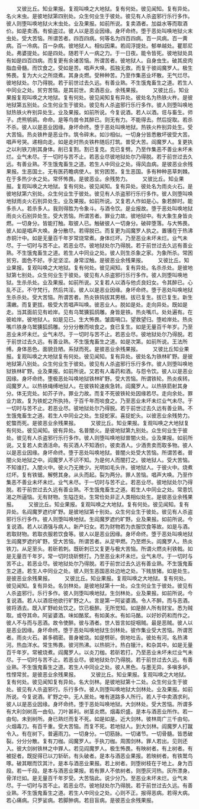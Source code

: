 <!-- { "loadSidebar": true } -->
　　又彼比丘。知业果报。复观叫唤之大地狱。复有何处。彼见闻知。复有异处。名火末虫。是彼地狱第四别处。众生何业生于彼处。彼见有人杀盗邪行乐行多作。彼人则堕叫唤地狱火末虫处。业及果报。如前所说。复卖酒者。加益水等而取酒价。如是卖酒。有偷盗过。彼人以是恶业因缘。身坏命终。堕于恶处叫唤地狱火末虫处。受大苦恼。所谓苦者。四百四病。何等名为四百四病。百一风病。百一黄病。百一冷病。百一杂病。彼地狱人。相似因果。若阎浮提处。郁单越处。瞿耶尼处。弗婆提处。如是四处。随若干人一病之力。于一日夜。能令皆死。彼地狱处具有如是四百四病。而复更有余诸苦恼。所谓苦者。彼地狱人。自身虫生。破其皮肉脂血骨髓。而饮食之。受如是苦。唱声大唤。孤独无救。而复于彼阎魔罗人。极生怖畏。复为大火之所烧煮。其身炎燃。受种种苦。乃至作集恶业坏散。无气烂尽。彼地狱处。尔乃得脱。若于前世过去久远。有善业熟。不生饿鬼畜生之道。若生人中同业之处。贫穷苦恼。是其前世。卖酒恶业。余残果报。
　　又彼比丘。知业果报复观叫唤之大地狱。复有何处。彼见闻知复有异处。彼处名为热铁火杵。是彼地狱第五别处。众生何业生于彼处。彼见有人杀盗邪行乐行多作。彼人则堕叫唤地狱热铁火杵别异处生。业及果报。如前所说。今复说酒。若人以酒。诳与畜生。师子。虎熊鸲鹆。命命。是等鸟兽令其醉已。则无有力。不能得去。然后捉取。若杀不杀。彼人以是恶业因缘。身坏命终。堕于恶处叫唤地狱。热铁火杵别异处生。受大苦恼。热炎铁杵是恶业作。筑令碎末。如沙相似。一切身分皆悉散坏彼受大苦。唱声号哭。递相向走。如是走时热炎铁杵随后打筑。普受大苦。阎魔罗人。复更执之以利铁刀削其身体。削已复割。割已复克。克已复劈。乃至作集恶不善业未坏未烂。业气未尽。于一切时与苦不止。若恶业尽彼地狱处尔乃得脱。若于前世过去久远。有善业熟。不生饿鬼畜生之道。若生人中同业之处。得风血病。是彼恶业余残果报。生恶国土。无有医药瞻病使人。贫穷困苦。复生恶国。多有种种恶草刺棘。在于多热少水之处。常怀怖畏。是彼恶业。余残势力。
　　又彼比丘。知业果报。复观叫唤之大地狱。复有何处。彼见闻知。复有异处。彼处名为雨炎火石。是彼地狱第六别处。众生何业生于彼处。彼见有人杀盗邪行乐行多作。彼人则堕叫唤地狱雨炎火石别异处生。业及果报。如前所说。又复若人作如是心。象若醉时。能多杀人。若杀多人。我则得胜为令象斗。与酒令饮。是业报故。堕于恶处叫唤地狱雨炎火石别异处生。受大苦恼。所谓苦者。罪业力故。彼地狱中。有大象生身皆炎燃。一切身分。皆能打触。取彼人已。触破彼人一切身分。破碎堕落。与大怖畏。彼人如是唱声大唤。身分散尽。若得脱已。而复更为阎魔罗人执之。置镬在于热沸赤铜汁中。如是无量百千年岁常烧常煮。身体烂坏。乃至恶业未坏未烂。业气未尽。于一切时与苦不止。若恶业尽。彼地狱处尔乃得脱。若于前世过去久远有善业熟。不生饿鬼畜生之道。若生人中同业之处。彼人则生杀象之家。为象所杀。常困贫穷。面色不好。手足坚涩。身常涩触。是彼恶业余残果报。
　　又彼比丘。知业果报。复观叫唤之大地狱。复有何处。彼见闻知。复有异处。名杀杀处。是彼地狱第七别处。众生何业生于彼处。彼见有人杀盗邪行乐行多作。彼人则堕叫唤地狱。生杀杀处。业及果报。如前所说。又复若人以酒与他贞良妇女。令其醉已。心乱不正。不守梵行。然后共淫。彼人以是恶业因缘。身坏命终。堕于恶处叫唤地狱生杀杀处。受大苦恼。所谓苦者。热炎铁钩拔其男根。拔已复生。拔已复生。新生濡嫩。而复更拔。极受大苦唱声叫唤。彼恶业人。脱如是处。走向异处。既如是走。当其面前见有崄岸。见有乌鹫獯狐鸱雕。身皆是铁。热炎嘴爪。处处遍有。在彼崄岸。彼地狱人。如是见已。生大怖畏。皱面喎口。望救望归。堕崄岸处。热炎嘴爪铁身乌鹫獯狐鸱雕。分分分散而啖食之。食已复生。如是无量百千年岁。乃至恶业未坏未烂。业气未尽。于一切时与苦不止。若恶业尽。彼地狱处尔乃得脱。若于前世过去久远。有善业熟。不生饿鬼畜生之道。如是次第。如前所说。王法所缚。身体恶色。面貌丑陋。系狱而死。是彼恶业余残果报。
　　又彼比丘知业果报。复观叫唤之大地狱复有何处。彼见闻知。复有异处。彼处名为铁林旷野。是彼地狱第八别处。众生何业生于彼处。彼见有人杀盗邪行乐行多作。彼人则堕叫唤地狱铁林旷野。业及果报。如前所说。又若有人毒药和酒。与怨令饮。彼人以是恶业因缘。身坏命终。堕极恶处叫唤地狱铁林旷野。受大苦恼。所谓铁轮。热炎疾转。阎魔罗人。以热铁绳缚地狱人。在彼铁轮速疾急转。阎魔罗人。以热铁箭射其身分。体无完处。如芥子许。罪业力故。而复不死彼铁轮处因缘若尽。走向余处。罪业力故。复为铁蛇之所执持。于百千年而啖食之。乃至恶业未坏未烂业气未尽。于一切时与苦不止。若恶业尽。彼地狱处尔乃得脱。若于前世过去久远有善业熟。不生饿鬼畜生之道。若生人中同业之处。生捉蛇家。喜捉蛇头。以彼恶业余残势力。蛇螫而死。是彼恶业余残果报。
　　又彼比丘。知业果报。复观叫唤之大地狱复有何处。彼见闻知。彼有异处。名普闇火。是彼地狱第九别处。众生何业生于彼处。彼见有人杀盗邪行乐行多作。彼人则堕叫唤地狱普闇火处。业及果报。如前所说。又复若人卖酒活命。有买酒人不知酒价。彼卖酒人。少酒贵卖而取多物。彼人以是恶业因缘。身坏命终。堕于恶处叫唤地狱。普闇火处受大苦恼。所谓苦者。普闇火处地狱之中。阎魔罗人不识不知。为是何人而闇打之。彼地狱人。受大苦恼。不知谁打。入闇火中。彼火乃无微少。光明如毛头许。彼地狱人。于彼火中。烧煮烂坏。复有铁锯。解劈其身。从头而起。裂为两分。罪人苦恼。唱声大唤。乃至作集恶不善业未坏未烂。业气未尽。于一切时与苦不止。若恶业尽。彼地狱处尔乃得脱。若于前世过去久远有善业熟。不生饿鬼畜生之道。若生人中同业之处。常患饥渴之所逼恼。无有财物。生隘迮处。生常俭处非正人类相似处生。是彼恶业余残果报。
　　又彼比丘。知业果报。复观叫唤之大地狱。复有何处。彼见闻知。复有异处。名阎魔罗遮约旷野。是彼地狱第十别处。众生何业生于彼处。彼见有人杀盗邪行乐行多作。彼人则堕叫唤地狱。生阎魔罗遮约旷野。业及果报。如前所说。今复说酒。若人以酒强与病人。新产妇女。若为财物若为衣服饮食等故。如是与酒。若取财物。若取衣服若饮食等。彼人以是恶业因缘。身坏命终。堕于恶处叫唤地狱生阎魔罗遮约旷野。受大苦恼。所谓苦者。从足甲燃。乃至燃头。阎魔罗人。热炎铁刀。从足至头。若斫若刺。既斫刺已又复更与极大苦恼。所谓火燃炎利铁戟。如是无量百千年岁。常一切时烧斫劈打。乃至恶业未坏未烂。业气未尽。于一切时与苦不止。若恶业尽。彼地狱处尔乃得脱。若于前世过去久远有善业熟。不生饿鬼畜生之道。若生人中同业之处。彼人则生恶国恶处边地之处。下贱放猪。如是处生。是彼恶业余残果报。
　　又彼比丘。知业果报。复观叫唤之大地狱。复有何处。彼见闻知。复有异处。名剑林处。是彼地狱第十一处。众生何业生于彼处。彼见有人杀盗邪行。乐行多作。彼人则堕叫唤地狱。生剑林处。业及果报。如前所说。今复说酒。若人以酒诳他欲行旷野之人。言是第一阿娑婆酒。令人不醉。而与恶酒。彼将酒去。既入旷野崄处饮之。饮已极醉。无所觉知。如是醉人所有财宝。悉为贼取。或夺其命。阿娑婆酒。味如酪浆。有如美水。有如马酪。以好妙药和而作之。彼人不与而与恶酒。故令使醉。彼与酒者。世人皆言如捉咽贼。最是恶贼。彼人以是恶业因缘。身坏命终。堕于恶处叫唤地狱生剑林处。彼作集业受大苦恼。所谓苦者。雨炎火石。甚多稠密。普身被烧。如是劈斫。倒地吐舌。彼处有河。名热沸河。热血洋水。常生怖畏。彼河热沸。以热铜汁。热白镴汁。和杂其中。如是无量百千年岁。常被烧煮。阎魔罗人。以炎刀枷。若斫若打。乃至恶业未坏未烂业气未尽。于一切时与苦不止。若恶业尽。彼地狱处尔乃得脱。若于前世过去久远。有善业熟。不生饿鬼畜生之道。若生人中同业之处。彼人黑色。与墨无异。多嗔多妒。性悭常贫。是彼恶业余残果报。
　　又彼比丘。知业果报。复观叫唤之大地狱。复有何处。彼见闻知复有异处。名大剑林。是彼地狱第十二处。众生何业生于彼处。彼见有人杀盗邪行。乐行多作。彼人则堕叫唤地狱大剑林处。业及果报。如前所说。今复说酒。旷野之中。无人居处。唯有道路多人所行。若人于中卖酒求利。彼人以是恶业因缘。身坏命终。堕于恶处叫唤地狱。大剑林处。受大苦恼。所谓多有大利剑树高一由旬。刀叶甚利。树茎炎燃。烟毒炽盛。是本与酒恶业所作。若一由旬。未到树所。身已熟烂而复不死。如是如是。近大剑林。彼林周广三千由旬。火烟毒刀。有百千重。受大苦恼。而复不死。若地狱人。到大剑林。阎魔罗人打蹴令入。有在树下。普遍雨刀。一切身分。一切筋脉。一切诸节。一切骨髓。皆悉破裂。分分分散。复有刀枷。阎魔罗人。手执刀枷。周围剑林。罪人若出。见则还入。彼大剑树铁林之中罪人。若见阎魔罗人。极生怖畏。有映树者。有上树者。有被捉者。既捉得已以刀斩斫。有头破者。是本与酒恶业果报。若映树者。有铁鹫鸟啄。破其眼而饮其汁。是本与酒恶业果报。若上树者。则堕树枝在于地上。身为百段。若一千段。是本与酒恶业果报。若有罪人不依树者。则堕灰河热。灰所漂身。骨洋烂如。是无量百千年岁受。大苦恼此。说少分乃。至恶业未坏未烂。业气未尽。于一切时与苦不止。若恶业尽。彼地狱处尔乃得脱。若于前世过去久远。有善业熟。不生饿鬼畜生之道。若生人中同业之处。心则不正。报得恶病。若得大病。若心痛病。只罗娑病。若脚肿病。若目盲病。是彼恶业余残果报。
